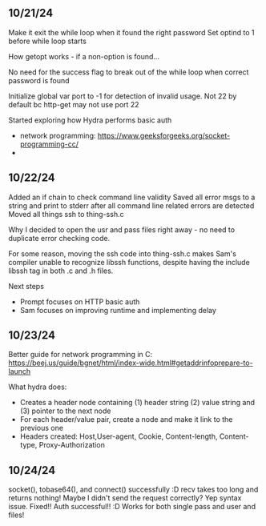 ## 10/21/24

Make it exit the while loop when it found the right password
Set optind to 1 before while loop starts

How getopt works - if a non-option is found...



No need for the success flag to break out of the while loop when correct password is found

Initialize global var port to -1 for detection of invalid usage. Not 22 by default bc http-get may not use port 22

Started exploring how Hydra performs basic auth
- network programming: https://www.geeksforgeeks.org/socket-programming-cc/
- 

## 10/22/24

Added an if chain to check command line validity
Saved all error msgs to a string and print to stderr after all command line related errors are detected
Moved all things ssh to thing-ssh.c

Why I decided to open the usr and pass files right away - no need to duplicate error checking code.

For some reason, moving the ssh code into thing-ssh.c makes Sam's compiler unable to recognize libssh functions, despite having the include libssh tag in both .c and .h files.

Next steps
- Prompt focuses on HTTP basic auth
- Sam focuses on improving runtime and implementing delay

## 10/23/24

Better guide for network programming in C: https://beej.us/guide/bgnet/html/index-wide.html#getaddrinfoprepare-to-launch

What hydra does:
- Creates a header node containing (1) header string (2) value string and (3) pointer to the next node
- For each header/value pair, create a node and make it link to the previous one
- Headers created: Host,User-agent, Cookie, Content-length, Content-type, Proxy-Authorization

## 10/24/24

socket(), tobase64(), and connect() successfully :D
recv takes too long and returns nothing! Maybe I didn't send the request correctly? Yep syntax issue. Fixed!!
Auth successful!! :D Works for both single pass and user and files!